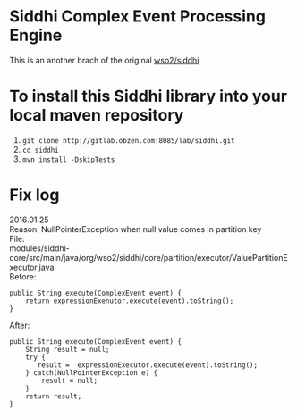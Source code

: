 Siddhi Complex Event Processing Engine 
======================================
This is an another brach of the original [wso2/siddhi](https://github.com/wso2/siddhi)

# To install this Siddhi library into your local maven repository
1. ```git clone http://gitlab.obzen.com:8085/lab/siddhi.git```
2. ```cd siddhi```
3. ```mvn install -DskipTests```

# Fix log
2016.01.25 <br>
Reason: NullPointerException when null value comes in partition key <br>
File: <br>
modules/siddhi-core/src/main/java/org/wso2/siddhi/core/partition/executor/ValuePartitionExecutor.java <br>
Before:

    public String execute(ComplexEvent event) {
        return expressionExenutor.execute(event).toString();
    }

After: 

    public String execute(ComplexEvent event) {
        String result = null;
        try {
           result =  expressionExecutor.execute(event).toString();
        } catch(NullPointerException e) {
            result = null;
        }   
        return result;
    }
